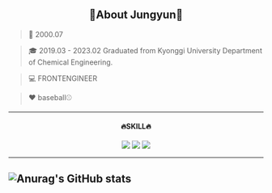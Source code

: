 <center><h2>🩵About Jungyun🩵</h2></center>

>🎉 2000.07

>🎓 2019.03 - 2023.02 Graduated from Kyonggi University Department of Chemical Engineering.

>💻 FRONTENGINEER

>❤️ baseball⚾️ 
---
<center><h4>🔥SKILL🔥</h4></center>
<center>
<img src="https://img.shields.io/badge/html5-E34F26?style=for-the-badge&logo=html5&logoColor=white">
<img src="https://img.shields.io/badge/css3-1572B6?style=for-the-badge&logo=css3&logoColor=white">
<img src="https://img.shields.io/badge/JavaScript-7DF1E?style=for-the-badge&logo=javascript&logoColor=white">

</center>

---

![Anurag's GitHub stats](https://github-readme-stats.vercel.app/api?username=yun0727&theme=dark&show_icons=true)
---
